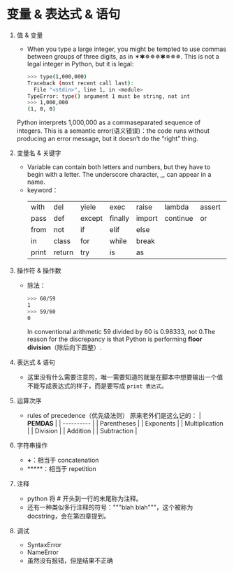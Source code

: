 # 变量 & 表达式 & 语句

1. 值 & 变量

   * When you type a large integer, you might be tempted to use commas between groups of three digits, as in ✶✱✵✵✵✱✵✵✵. This is not a legal integer in Python, but it is legal:
     ~~~ bash
     >>> type(1,000,000)
     Traceback (most recent call last):
       File "<stdin>", line 1, in <module>
     TypeError: type() argument 1 must be string, not int
     >>> 1,000,000
     (1, 0, 0)
     ~~~
   
   Python interprets 1,000,000 as a commaseparated sequence of integers. This is a semantic error(语义错误)：the code runs without producing an error message, but it doesn’t do the “right” thing.

2. 变量名 & 关键字
   
   * Variable can contain both letters and numbers, but they have to begin with a letter. The underscore character, _, can appear in a name.
   * keyword：
     <table>
        <tr>
           <td>with</td>
           <td>del</td>
           <td>yiele</td>
           <td>exec</td>
           <td>raise</td>
           <td>lambda</td>
           <td>assert</td>
           <td>global</td>
        </tr>
        <tr>
           <td>pass</td>
           <td>def</td>
           <td>except</td>
           <td>finally</td>
           <td>import</td>
           <td>continue</td>
           <td>or</td>
           <td>and</td>
        </tr>
        <tr>
           <td>from</td>
           <td>not</td>
           <td>if</td>
           <td>elif</td>
           <td>else</td>
        </tr>
        <tr>
           <td>in</td>
           <td>class</td>
           <td>for</td>
           <td>while</td>
           <td>break</td>
        </tr>
        <tr>
           <td>print</td>
           <td>return</td>
           <td>try</td>
           <td>is</td>
           <td>as</td>
        </tr>
     </table>
    
3. 操作符 & 操作数
   
   * 除法：
     ~~~ bash
     >>> 60/59
     1
     >>> 59/60
     0
     ~~~
   
     In conventional arithmetic 59 divided by 60 is 0.98333, not 0.The reason for the discrepancy is that Python is performing **floor division**（除后向下圆整）.

4. 表达式 & 语句
   
   * 这里没有什么需要注意的，唯一需要知道的就是在脚本中想要输出一个值不能写成表达式的样子，而是要写成 `print 表达式`。

5. 运算次序
   
   * rules of precedence（优先级法则）
     原来老外们是这么记的：
     | **PEMDAS** |
     | ---------- |
     | Parentheses |
     | Exponents |
     | Multiplication |
     | Division |
     | Addition |
     | Subtraction |

6. 字符串操作
   
   * **+**：相当于 concatenation
   * *****：相当于 repetition

7. 注释
   
   * python 将 # 开头到一行的末尾称为注释。
   * 还有一种类似多行注释的符号："""blah blah"""，这个被称为 docstring，会在第四章提到。

8. 调试
   
   * SyntaxError
   * NameError
   * 虽然没有报错，但是结果不正确
